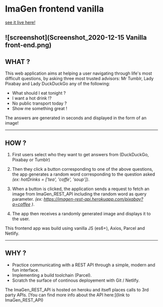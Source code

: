 # ImaGen frontend vanilla
[see it live here!](https://imagen-vanilla.netlify.app/) 

![screenshot](Screenshot_2020-12-15 Vanilla front-end.png)
---

## WHAT ?
This web application aims at helping a user navigating through life's most difficult questions, by asking three most trusted advisors: Mr Tumblr, Lady Pixabay and Lady DuckDuckGo any of the following: 

- What should I eat tonight ? 
- I want a hot drink !? 
- No public transport today ?
- Show me something great !

The answers are generated in seconds and displayed in the form of an image! 

---
## HOW ?
1. First users select who they want to get answers from (DuckDuckGo, Pixabay or Tumblr)

2. Then they click a button corresponding to one of the above questions, the app generates a random word corresponding to the question asked *(ex:  hotDrinks = ['tea', 'coffe', 'soup'])*.

3. When a button is clicked, the application sends a request to fetch an image from ImaGen_REST_API including the random word as query parameter. *(ex: https://imagen-rest-api.herokuapp.com/pixabay?q=coffee )*.

4. The app then receives a randomly generated image and displays it to the user. 

This frontend app was build using vanilla JS (es6+), Axios, Parcel and Netlify.

--- 
## WHY ?

- Practice communicating with a REST API through a simple, modern and fun interface.
- Implementing a build toolchain (Parcel).
- Scratch the surface of continous deployement with Git / Netlify.
 
The ImaGen_REST_API is hosted on heroku and itsefl places calls to 3rd party APIs. 
[You can find more info about the API here:](link to ImaGen_REST_API)
